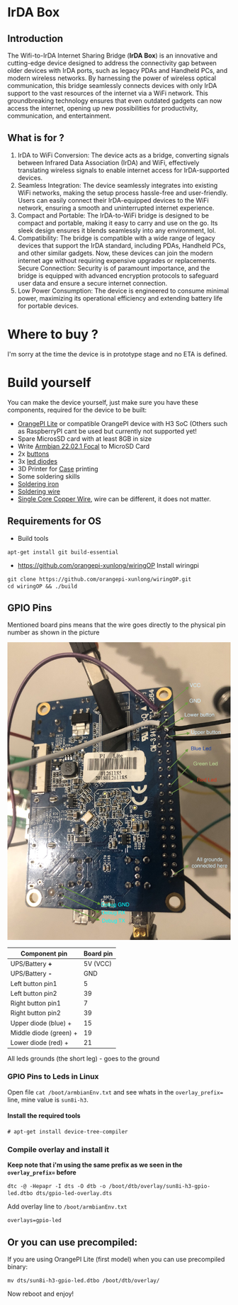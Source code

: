 # IrDA Box

## Introduction

The Wifi-to-IrDA Internet Sharing Bridge (**IrDA Box**) is an innovative and cutting-edge device designed to address the connectivity gap between older devices with IrDA ports, such as legacy PDAs and Handheld PCs, and modern wireless networks. By harnessing the power of wireless optical communication, this bridge seamlessly connects devices with only IrDA support to the vast resources of the internet via a WiFi network. This groundbreaking technology ensures that even outdated gadgets can now access the internet, opening up new possibilities for productivity, communication, and entertainment.

## What is for ?

1. IrDA to WiFi Conversion: The device acts as a bridge, converting signals between Infrared Data Association (IrDA) and WiFi, effectively translating wireless signals to enable internet access for IrDA-supported devices.
2. Seamless Integration: The device seamlessly integrates into existing WiFi networks, making the setup process hassle-free and user-friendly. Users can easily connect their IrDA-equipped devices to the WiFi network, ensuring a smooth and uninterrupted internet experience.
3. Compact and Portable: The IrDA-to-WiFi bridge is designed to be compact and portable, making it easy to carry and use on the go. Its sleek design ensures it blends seamlessly into any environment, lol.
4. Compatibility: The bridge is compatible with a wide range of legacy devices that support the IrDA standard, including PDAs, Handheld PCs, and other similar gadgets. Now, these devices can join the modern internet age without requiring expensive upgrades or replacements.
Secure Connection: Security is of paramount importance, and the bridge is equipped with advanced encryption protocols to safeguard user data and ensure a secure internet connection.
5. Low Power Consumption: The device is engineered to consume minimal power, maximizing its operational efficiency and extending battery life for portable devices.

# Where to buy ?

I'm sorry at the time the device is in prototype stage and no ETA is defined.


# Build yourself

You can make the device yourself, just make sure you have these components, required for the device to be built:

* [OrangePI Lite](https://www.aliexpress.com/item/1005002557347741.html) or compatible OrangePI device with H3 SoC (Others such as RaspberryPI cant be used but currently not supported yet!
* Spare MicrosSD card with at least 8GB in size
* Write [Armbian 22.02.1 Focal](https://stpete-mirror.armbian.com/archive/orangepilite/archive/Armbian_22.02.1_Orangepilite_focal_current_5.15.25.img.xz) to MicroSD Card
* 2x [buttons](https://www.aliexpress.com/item/32703664513.html)
* 3x [led diodes](https://www.aliexpress.com/item/1005005182451381.html)
* 3D Printer for [Case]() printing
* Some soldering skills
* [Soldering iron](https://www.aliexpress.com/item/1005005368783447.html)
* [Soldering wire](https://www.aliexpress.com/item/4001230482375.html)
* [Single Core Copper Wire](https://www.aliexpress.com/item/1005001918707461.html), wire can be different, it does not matter.



## Requirements for OS

* Build tools

```
apt-get install git build-essential
```

* https://github.com/orangepi-xunlong/wiringOP Install wiringpi
```
git clone https://github.com/orangepi-xunlong/wiringOP.git
cd wiringOP && ./build
```

## GPIO Pins

Mentioned board pins means that the wire goes directly to the physical pin number as shown in the picture 

<img src="https://raw.githubusercontent.com/e1z0/irda-box/master/pics/irda_box_wiring.jpeg" data-canonical-src="https://raw.githubusercontent.com/e1z0/irda-box/master/pics/irda_box_wiring.jpeg" width="600"/>

| Component pin | Board pin |
| ------------- | ------------- |
| UPS/Battery **+**  | 5V (VCC)  |
| UPS/Battery **-**  | GND  |
| Left button pin1   | 5 |
| Left button pin2   | 39 |
| Right button pin1  | 7 |
| Right button pin2  | 39 |
| Upper diode (blue) + | 15 |
| Middle diode (green) + | 19 |
| Lower diode (red) + | 21 |

All leds grounds (the short leg) - goes to the ground

### GPIO Pins to Leds in Linux

Open file `cat /boot/armbianEnv.txt` and see whats in the `overlay_prefix=` line, mine value is `sun8i-h3`.

#### Install the required tools

```
# apt-get install device-tree-compiler
```

### Compile overlay and install it 

**Keep note that i'm using the same prefix as we seen in the `overlay_prefix=` before**

```
dtc -@ -Hepapr -I dts -O dtb -o /boot/dtb/overlay/sun8i-h3-gpio-led.dtbo dts/gpio-led-overlay.dts
```

Add overlay line to `/boot/armbianEnv.txt`

```
overlays=gpio-led
```

## Or you can use precompiled:

If you are using OrangePI Lite (first model) when you can use precompiled binary:
```
mv dts/sun8i-h3-gpio-led.dtbo /boot/dtb/overlay/
```

Now reboot and enjoy!

